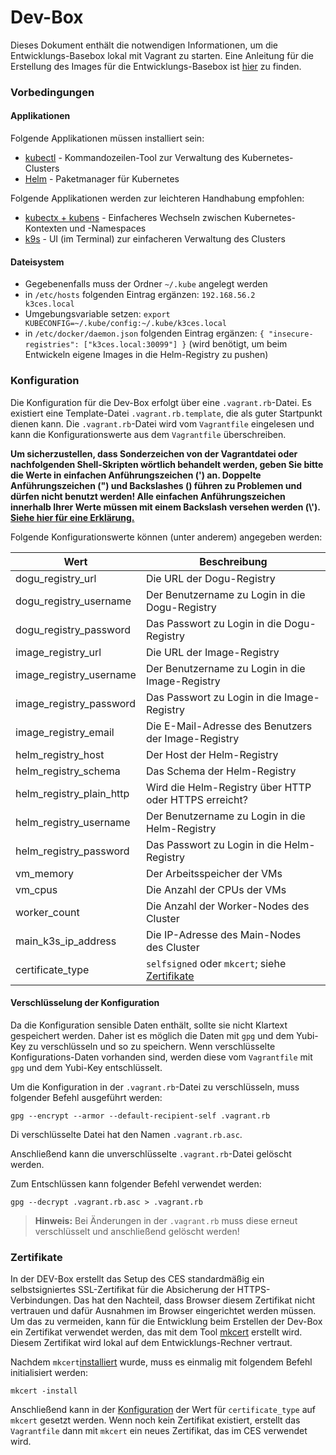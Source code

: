 # Dev-Box

Dieses Dokument enthält die notwendigen Informationen, um die Entwicklungs-Basebox lokal mit Vagrant zu starten.
Eine Anleitung für die Erstellung des Images für die Entwicklungs-Basebox ist [hier](./building_basebox_de.md) zu
finden.

### Vorbedingungen

#### Applikationen

Folgende Applikationen müssen installiert sein:

- [kubectl](https://kubernetes.io/de/docs/tasks/tools/install-kubectl/) - Kommandozeilen-Tool zur Verwaltung des Kubernetes-Clusters
- [Helm](https://helm.sh/docs/intro/quickstart/) - Paketmanager für Kubernetes

Folgende Applikationen werden zur leichteren Handhabung empfohlen:

- [kubectx + kubens](https://github.com/ahmetb/kubectx) - Einfacheres Wechseln zwischen Kubernetes-Kontexten und -Namespaces
- [k9s](https://k9scli.io/topics/install/) - UI (im Terminal) zur einfacheren Verwaltung des Clusters

#### Dateisystem

- Gegebenenfalls muss der Ordner `~/.kube` angelegt werden
- in `/etc/hosts` folgenden Eintrag ergänzen: `192.168.56.2     k3ces.local`
- Umgebungsvariable setzen: `export KUBECONFIG=~/.kube/config:~/.kube/k3ces.local`
- in `/etc/docker/daemon.json` folgenden Eintrag ergänzen: `{ "insecure-registries": ["k3ces.local:30099"] }` 
  (wird benötigt, um beim Entwickeln eigene Images in die Helm-Registry zu pushen)

### Konfiguration

Die Konfiguration für die Dev-Box erfolgt über eine `.vagrant.rb`-Datei. Es existiert eine Template-Datei `.vagrant.rb.template`, 
die als guter Startpunkt dienen kann. Die `.vagrant.rb`-Datei wird vom `Vagrantfile` eingelesen und
kann die Konfigurationswerte aus dem `Vagrantfile` überschreiben.

**Um sicherzustellen, dass Sonderzeichen von der Vagrantdatei oder nachfolgenden Shell-Skripten wörtlich behandelt werden, 
geben Sie bitte die Werte in einfachen Anführungszeichen (') an. Doppelte Anführungszeichen (") und Backslashes (\) führen
zu Problemen und dürfen nicht benutzt werden! Alle einfachen Anführungszeichen innerhalb Ihrer Werte müssen mit einem 
Backslash versehen werden (\\'). [Siehe hier für eine Erklärung.](https://en.wikibooks.org/wiki/Ruby_Programming/Strings#Single_quotes)**

Folgende Konfigurationswerte können (unter anderem) angegeben werden:

| Wert                     | Beschreibung                                                  |
|--------------------------|---------------------------------------------------------------|
| dogu_registry_url        | Die URL der Dogu-Registry                                     |
| dogu_registry_username   | Der Benutzername zu Login in die Dogu-Registry                |
| dogu_registry_password   | Das Passwort zu Login in die Dogu-Registry                    |
| image_registry_url       | Die URL der Image-Registry                                    |
| image_registry_username  | Der Benutzername zu Login in die Image-Registry               |
| image_registry_password  | Das Passwort zu Login in die Image-Registry                   |
| image_registry_email     | Die E-Mail-Adresse des Benutzers der Image-Registry           |
| helm_registry_host       | Der Host der Helm-Registry                                    |
| helm_registry_schema     | Das Schema der Helm-Registry                                  |
| helm_registry_plain_http | Wird die Helm-Registry über HTTP oder HTTPS erreicht?         |
| helm_registry_username   | Der Benutzername zu Login in die Helm-Registry                |
| helm_registry_password   | Das Passwort zu Login in die Helm-Registry                    |
| vm_memory                | Der Arbeitsspeicher der VMs                                   |
| vm_cpus                  | Die Anzahl der CPUs der VMs                                   |
| worker_count             | Die Anzahl der Worker-Nodes des Cluster                       |
| main_k3s_ip_address      | Die IP-Adresse des Main-Nodes des Cluster                     |
| certificate_type         | `selfsigned` oder `mkcert`; siehe [Zertifikate](#zertifikate) |

#### Verschlüsselung der Konfiguration

Da die Konfiguration sensible Daten enthält, sollte sie nicht Klartext gespeichert werden.
Daher ist es möglich die Daten mit `gpg` und dem Yubi-Key zu verschlüsseln und so zu speichern.
Wenn verschlüsselte Konfigurations-Daten vorhanden sind, werden diese vom `Vagrantfile` mit `gpg` und dem Yubi-Key
entschlüsselt.

Um die Konfiguration in der `.vagrant.rb`-Datei zu verschlüsseln, muss folgender Befehl ausgeführt werden:

```shell
gpg --encrypt --armor --default-recipient-self .vagrant.rb
```
Di verschlüsselte Datei hat den Namen `.vagrant.rb.asc`.

Anschließend kann die unverschlüsselte `.vagrant.rb`-Datei gelöscht werden.

Zum Entschlüssen kann folgender Befehl verwendet werden:

```shell
gpg --decrypt .vagrant.rb.asc > .vagrant.rb
```

> **Hinweis:** Bei Änderungen in der `.vagrant.rb` muss diese erneut verschlüsselt und anschließend gelöscht werden!

### Zertifikate
In der DEV-Box erstellt das Setup des CES standardmäßig ein selbstsigniertes SSL-Zertifikat für die Absicherung der HTTPS-Verbindungen.
Das hat den Nachteil, dass Browser diesem Zertifikat nicht vertrauen und dafür Ausnahmen im Browser eingerichtet werden müssen.
Um das zu vermeiden, kann für die Entwicklung beim Erstellen der Dev-Box ein Zertifikat verwendet werden, das mit dem Tool [mkcert](https://github.com/FiloSottile/mkcert) erstellt wird. 
Diesem Zertifikat wird lokal auf dem Entwicklungs-Rechner vertraut.

Nachdem `mkcert`[installiert](https://github.com/FiloSottile/mkcert#installation) wurde, muss es einmalig mit folgendem Befehl initialisiert werden:
```shell
mkcert -install
```

Anschließend kann in der [Konfiguration](#konfiguration) der Wert für `certificate_type` auf `mkcert` gesetzt werden.
Wenn noch kein Zertifikat existiert, erstellt das `Vagrantfile` dann mit `mkcert` ein neues Zertifikat, das im CES verwendet wird.